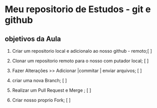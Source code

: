 # Meu repositorio de Estudos - git e github

## objetivos da Aula 

1. Criar um repositorio local e adicionalo ao nosso github - remoto;[ ]

2. Clonar um repositorio remoto para o nosso com putador local; [ ]

3. Fazer Alterações >> Adicionar |commitar | enviar arquivos; [ ]

4. criar uma nova Branch; [ ]

5. Realizar um Pull Request e Merge ; [ ]

6. Criar nosso proprio Fork; [ ]